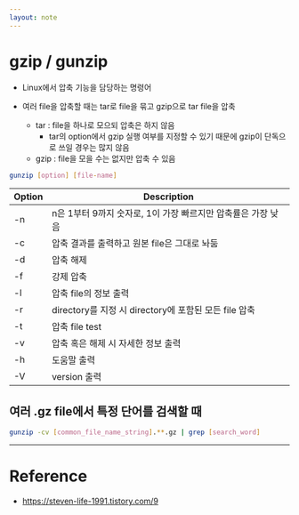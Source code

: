 ```yaml
---
layout: note
---
```


# gzip / gunzip

- Linux에서 압축 기능을 담당하는 명령어

- 여러 file을 압축할 때는 tar로 file을 묶고 gzip으로 tar file을 압축
    - tar : file을 하나로 모으되 압축은 하지 않음
        - tar의 option에서 gzip 실행 여부를 지정할 수 있기 때문에 gzip이 단독으로 쓰일 경우는 많지 않음
    - gzip : file을 모을 수는 없지만 압축 수 있음

```sh
gunzip [option] [file-name]
```

| Option | Description |
| - | - |
| -n | n은 1부터 9까지 숫자로, 1이 가장 빠르지만 압축률은 가장 낮음 |
| -c | 압축 결과를 출력하고 원본 file은 그대로 놔둠 |
| -d | 압축 해제 |
| -f | 강제 압축 |
| -l | 압축 file의 정보 출력 |
| -r | directory를 지정 시 directory에 포함된 모든 file 압축 |
| -t | 압축 file test |
| -v | 압축 혹은 해제 시 자세한 정보 출력 |
| -h | 도움말 출력 |
| -V | version 출력 |

## 여러 .gz file에서 특정 단어를 검색할 때

```sh
gunzip -cv [common_file_name_string].**.gz | grep [search_word]
```

---

# Reference

- https://steven-life-1991.tistory.com/9


